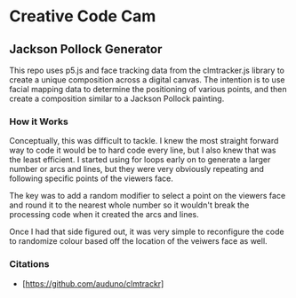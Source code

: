 # Creative Code Cam

## Jackson Pollock Generator

This repo uses p5.js and face tracking data from the clmtracker.js library to create a unique composition across a digital canvas. The intention is to use facial mapping data to determine the positioning of various points, and then create a composition similar to a Jackson Pollock painting.

### How it Works

Conceptually, this was difficult to tackle. I knew the most straight forward way to code it would be to hard code every line, but I also knew that was the least efficient. I started using for loops early on to generate a larger number or arcs and lines, but they were very obviously repeating and following specific points of the viewers face. 

The key was to add a random modifier to select a point on the viewers face and round it to the nearest whole number so it wouldn't break the processing code when it created the arcs and lines.

Once I had that side figured out, it was very simple to reconfigure the code to randomize colour based off the location of the veiwers face as well.

### Citations

* [https://github.com/auduno/clmtrackr]